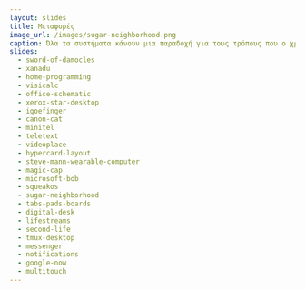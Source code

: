 ```yaml
---
layout: slides
title: Μεταφορές 
image_url: /images/sugar-neighborhood.png
caption: Όλα τα συστήματα κάνουν μια παραδοχή για τους τρόπους που ο χρήστης σκέφτεται και αλληλεπιδρά με τον υπολογιστή. 
slides:
  - sword-of-damocles
  - xanadu
  - home-programming
  - visicalc
  - office-schematic
  - xerox-star-desktop
  - igoefinger
  - canon-cat
  - minitel
  - teletext
  - videoplace 
  - hypercard-layout
  - steve-mann-wearable-computer
  - magic-cap
  - microsoft-bob
  - squeakos
  - sugar-neighborhood
  - tabs-pads-boards
  - digital-desk
  - lifestreams
  - second-life
  - tmux-desktop
  - messenger
  - notifications
  - google-now
  - multitouch
---
```

